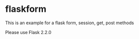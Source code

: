 # flaskform
This is an example for a flask form, session, get, post methods

Please use Flask 2.2.0

